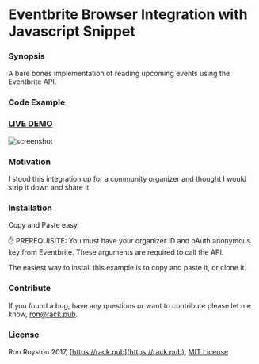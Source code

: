 # Eventbrite Browser Integration with Javascript Snippet 

### Synopsis
A bare bones implementation of reading upcoming events using the Eventbrite API.
### Code Example

### [LIVE DEMO](http://rack.pub/eventbrite-api)

<img src="https://github.com/rhroyston/rhroyston.github.io/blob/master/eventbriteApi.jpg" alt="screenshot">

### Motivation

I stood this integration up for a community organizer and thought I would strip it down and share it.

### Installation

Copy and Paste easy.

:hand: PREREQUISITE: You must have your organizer ID and oAuth anonymous key from Eventbrite.  These arguments are required to call the API.

The easiest way to install this example is to copy and paste it, or clone it.

### Contribute

If you found a bug, have any questions or want to contribute please let me know, [ron@rack.pub](mailto:ron@rack.pub).

### License

Ron Royston 2017, [https://rack.pub](https://rack.pub), [MIT License](https://en.wikipedia.org/wiki/MIT_License)